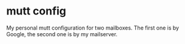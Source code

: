 # mutt config
My personal mutt configuration for two mailboxes. The first one is by Google, the second one is by my mailserver.
